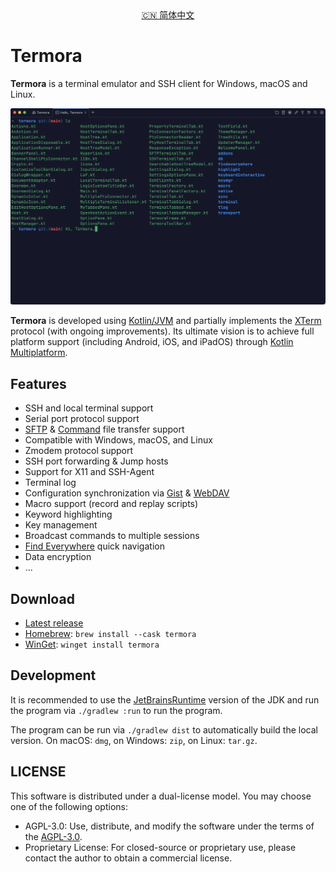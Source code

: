 <div align="center">
<a href="./README.zh_CN.md">🇨🇳 简体中文</a>
</div>

# Termora

**Termora** is a terminal emulator and SSH client for Windows, macOS and Linux.

<div align="center">
  <img src="./docs/readme.png" alt="termora" />
</div>

**Termora** is developed using [Kotlin/JVM](https://kotlinlang.org) and partially implements the [XTerm](https://invisible-island.net/xterm/ctlseqs/ctlseqs.html) protocol (with ongoing improvements). Its ultimate vision is to achieve full platform support (including Android, iOS, and iPadOS) through [Kotlin Multiplatform](https://kotlinlang.org/docs/multiplatform.html).

## Features

- SSH and local terminal support
- Serial port protocol support
- [SFTP](./docs/sftp.png?raw=1) & [Command](./docs/sftp-command.png?raw=1) file transfer support
- Compatible with Windows, macOS, and Linux
- Zmodem protocol support
- SSH port forwarding & Jump hosts
- Support for X11 and SSH-Agent
- Terminal log
- Configuration synchronization via [Gist](https://gist.github.com) & [WebDAV](https://developer.mozilla.org/docs/Glossary/WebDAV)
- Macro support (record and replay scripts)
- Keyword highlighting
- Key management
- Broadcast commands to multiple sessions
- [Find Everywhere](./docs/findeverywhere.png?raw=1) quick navigation
- Data encryption
- ...

## Download

- [Latest release](https://github.com/TermoraDev/termora/releases/latest)
- [Homebrew](https://formulae.brew.sh/cask/termora): `brew install --cask termora`
- [WinGet](https://github.com/microsoft/winget-pkgs/tree/master/manifests/t/TermoraDev/Termora): `winget install termora`

## Development

It is recommended to use the [JetBrainsRuntime](https://github.com/JetBrains/JetBrainsRuntime) version of the JDK and run the program via `./gradlew :run` to run the program.

The program can be run via `./gradlew dist` to automatically build the local version. On macOS: `dmg`, on Windows: `zip`, on Linux: `tar.gz`.


## LICENSE

This software is distributed under a dual-license model. You may choose one of the following options:

- AGPL-3.0: Use, distribute, and modify the software under the terms of the [AGPL-3.0](https://opensource.org/license/agpl-v3).
- Proprietary License: For closed-source or proprietary use, please contact the author to obtain a commercial license.
